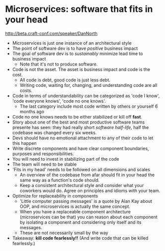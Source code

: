 # Microservices: software that fits in your head

http://beta.craft-conf.com/speaker/DanNorth

- Microservices is just one instance of an architectural style
- The point of software dev is to have *positive* business impact
- The goal of software dev is to *sustainably* minimize lead time to business
  impact
  - Note that it's not to produce software.
- Code is not the asset. The asset is business impact and code is the cost.
  - All code is debt, good code is just less debt.
  - Writing code, waiting for, changing, and understanding code are all costs.
- Code in terms of understandability can be categorized as 'code I know',
  'code everyone knows', 'code no one knows'.
  - The last category include most code written by others or yourself 6 months
    ago
- Code no one knows needs to be either stabilized or kill off **fast**.
- Story about one of the best and most productive software teams presente
  has seen: they had really short *software half-life*, half the codebase
  was changed every six weeks.
- Devs should have no emotional attachment to any of their code to let this
  happen
- Write discrete components and have clear component boundaries, purposes
  and responsibilities.
- You will need to invest in stabilizing part of the code
- The team will need to be stable
- 'Fits in my head' needs to be followed on all dimensions and scales
  - An overview of the codebase from afar should fit in your head the same
    way as a function's code should.
  - Keep a consistent architectural style and consider what your coworkers
    would do. Agree on principles and idioms with your team.
- Optimize for replaceability in components
  - 'Little computer passing messages' is a quote by Alan Kay about OOP, and
    microservices is actually the same concept.
  - When you have a replaceable component architecture (microservices can be
    that) you can reason about each component by isolating a component and
    considering only itself and its messages.
  - These are not necessarily small by the way
- Takeaway: **kill code fearlessly!!** (And write code that can be killed
  fearlessly.)

